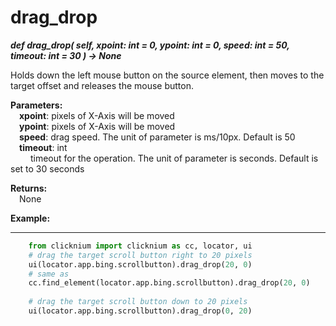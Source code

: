 # drag_drop
***def drag_drop(
        self,
        xpoint: int = 0,
        ypoint: int = 0,
        speed: int = 50,
        timeout: int = 30
    ) -> None***  

Holds down the left mouse button on the source element, then moves to the target offset and releases the mouse button. 

**Parameters:**  
    &emsp;**xpoint**:  pixels of X-Axis will be moved  
    &emsp;**ypoint**: pixels of X-Axis will be moved  
    &emsp;**speed**: drag speed. The unit of parameter is ms/10px. Default is 50  
    &emsp;**timeout**: int  
        &emsp;&emsp; timeout for the operation. The unit of parameter is seconds. Default is set to 30 seconds  

**Returns:**  
    &emsp;None

**Example:**
***
```python
    from clicknium import clicknium as cc, locator, ui
    # drag the target scroll button right to 20 pixels
    ui(locator.app.bing.scrollbutton).drag_drop(20, 0)
    # same as
    cc.find_element(locator.app.bing.scrollbutton).drag_drop(20, 0)
    
    # drag the target scroll button down to 20 pixels
    ui(locator.app.bing.scrollbutton).drag_drop(0, 20)
```
